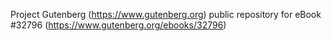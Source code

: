 Project Gutenberg (https://www.gutenberg.org) public repository for eBook #32796 (https://www.gutenberg.org/ebooks/32796)
